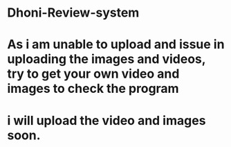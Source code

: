 # Dhoni-Review-system
# As i am unable to upload and issue in uploading the images and videos, try to get your own video and images to check the program
# i will upload the video and images soon.
